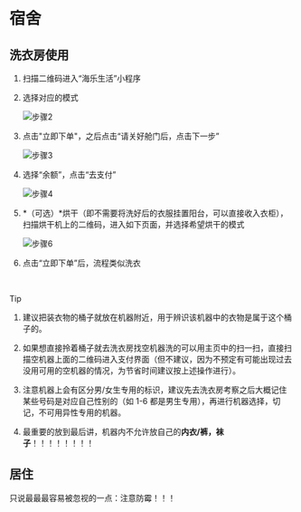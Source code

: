 # 宿舍

## 洗衣房使用
1. 扫描二维码进入“海乐生活”小程序
    

2. 选择对应的模式

    <div class="container">
        <div class="row">
            <div class="col-4">
                <img src="https://shuli-1366977553.cos.ap-guangzhou.myqcloud.com/life%2FDorm_Step2.png" alt="步骤2">
            </div>
        </div>
    </div>

3. 点击"立即下单"，之后点击“请关好舱门后，点击下一步”

    <div class="container">
        <div class="row">
            <div class="col-9">
                <img src="https://shuli-1366977553.cos.ap-guangzhou.myqcloud.com/life%2FDorm_Step3.png" alt="步骤3">
            </div>
        </div>
    </div>

4. 选择“余额”，点击“去支付”

    <div class="container">
        <div class="row">
            <div class="col-9">
                <img src="https://shuli-1366977553.cos.ap-guangzhou.myqcloud.com/life%2FDorm_Step4.png" alt="步骤4">
            </div>
        </div>
    </div>

5. *（可选）*烘干（即不需要将洗好后的衣服挂置阳台，可以直接收入衣柜），扫描烘干机上的二维码，进入如下页面，并选择希望烘干的模式

    <div class="container">
        <div class="row">
            <div class="col-4">
                <img src="https://shuli-1366977553.cos.ap-guangzhou.myqcloud.com/life%2FDorm_Step5.png" alt="步骤6">
            </div>
        </div>
    </div>

6. 点击“立即下单”后，流程类似洗衣

&nbsp;
> [!TIP]
> 
> 1. 建议把装衣物的桶子就放在机器附近，用于辨识该机器中的衣物是属于这个桶子的。
> 
> 2. 如果想直接拎着桶子就去洗衣房找空机器洗的可以用主页中的扫一扫，直接扫描空机器上面的二维码进入支付界面（但不建议，因为不预定有可能出现过去没用可用的空机器的情况，为节省时间建议按上述操作进行）。
> 
> 3. 注意机器上会有区分男/女生专用的标识，建议先去洗衣房考察之后大概记住某些号码是对应自己性别的（如 1-6 都是男生专用），再进行机器选择，切记，不可用异性专用的机器。
>
> 4. 最重要的放到最后讲，机器内不允许放自己的**内衣/裤，袜子**！！！！！！！！

## 居住
只说最最最容易被忽视的一点：注意防霉！！！
<!-- 待补充 -->